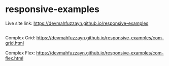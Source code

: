 ﻿# responsive-examples
Live site link: https://devmahfuzzayn.github.io/responsive-examples
##
Complex Grid: https://devmahfuzzayn.github.io/responsive-examples/com-grid.html

Complex Flex: https://devmahfuzzayn.github.io/responsive-examples/com-flex.html
